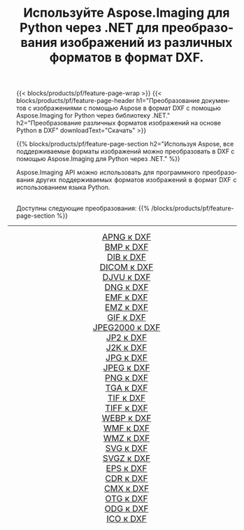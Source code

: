 ﻿---
title: Используйте Aspose.Imaging для Python через .NET для преобразования изображений из различных форматов в формат DXF. 
weight: 3920
url: /ru/python-net/conversion/to/dxf 
lang: ru
langdirlevel: 2
locales: zh-hans,ja,it,ru,de,es,fr,nl,id,lt,pl,pt,vi,tr,ko,zh-hant,ar,hi,th,sv,cs,uk,he
description: Вы можете использовать Aspose.Imaging for Python через библиотеку .NET для преобразования различных форматов в формат DXF.
---

{{< blocks/products/pf/feature-page-wrap >}}
{{< blocks/products/pf/feature-page-header h1="Преобразование документов с изображениями с помощью Aspose в формат DXF с помощью Aspose.Imaging for Python через библиотеку .NET." h2="Преобразование различных форматов изображений на основе Python в DXF" downloadText="Скачать" >}}


{{% blocks/products/pf/feature-page-section  h2="Используя Aspose, все поддерживаемые форматы изображений можно преобразовать в DXF с помощью Aspose.Imaging для Python через .NET." %}}
<p align=justify>Aspose.Imaging API можно использовать для программного преобразования других поддерживаемых форматов изображений в формат DXF с использованием языка Python.</p>
<br/>
Доступны следующие преобразования:
{{% /blocks/products/pf/feature-page-section %}}
<div class="container-fluid productfamilypage bg-gray">
    <div class="convertypes bg-gray agp-content section">
        <div class="container">
		<hr style="margin-left:-20px;"/>
		<div class="row other-converters" style="gap: 10px;font-size: 19px;text-align:center;">
		    <div class='col-md-2 other-converter remove-lp remove-rp'><a href="/imaging/ru/python-net/conversion/apng-to-dxf" style="padding:15px;">APNG к DXF</a></div>
<div class='col-md-2 other-converter remove-lp remove-rp'><a href="/imaging/ru/python-net/conversion/bmp-to-dxf" style="padding:15px;">BMP к DXF</a></div>
<div class='col-md-2 other-converter remove-lp remove-rp'><a href="/imaging/ru/python-net/conversion/dib-to-dxf" style="padding:15px;">DIB к DXF</a></div>
<div class='col-md-2 other-converter remove-lp remove-rp'><a href="/imaging/ru/python-net/conversion/dicom-to-dxf" style="padding:15px;">DICOM к DXF</a></div>
<div class='col-md-2 other-converter remove-lp remove-rp'><a href="/imaging/ru/python-net/conversion/djvu-to-dxf" style="padding:15px;">DJVU к DXF</a></div>
<div class='col-md-2 other-converter remove-lp remove-rp'><a href="/imaging/ru/python-net/conversion/dng-to-dxf" style="padding:15px;">DNG к DXF</a></div>
<div class='col-md-2 other-converter remove-lp remove-rp'><a href="/imaging/ru/python-net/conversion/emf-to-dxf" style="padding:15px;">EMF к DXF</a></div>
<div class='col-md-2 other-converter remove-lp remove-rp'><a href="/imaging/ru/python-net/conversion/emz-to-dxf" style="padding:15px;">EMZ к DXF</a></div>
<div class='col-md-2 other-converter remove-lp remove-rp'><a href="/imaging/ru/python-net/conversion/gif-to-dxf" style="padding:15px;">GIF к DXF</a></div>
<div class='col-md-2 other-converter remove-lp remove-rp'><a href="/imaging/ru/python-net/conversion/jpeg2000-to-dxf" style="padding:15px;">JPEG2000 к DXF</a></div>
<div class='col-md-2 other-converter remove-lp remove-rp'><a href="/imaging/ru/python-net/conversion/jp2-to-dxf" style="padding:15px;">JP2 к DXF</a></div>
<div class='col-md-2 other-converter remove-lp remove-rp'><a href="/imaging/ru/python-net/conversion/j2k-to-dxf" style="padding:15px;">J2K к DXF</a></div>
<div class='col-md-2 other-converter remove-lp remove-rp'><a href="/imaging/ru/python-net/conversion/jpg-to-dxf" style="padding:15px;">JPG к DXF</a></div>
<div class='col-md-2 other-converter remove-lp remove-rp'><a href="/imaging/ru/python-net/conversion/jpeg-to-dxf" style="padding:15px;">JPEG к DXF</a></div>
<div class='col-md-2 other-converter remove-lp remove-rp'><a href="/imaging/ru/python-net/conversion/png-to-dxf" style="padding:15px;">PNG к DXF</a></div>
<div class='col-md-2 other-converter remove-lp remove-rp'><a href="/imaging/ru/python-net/conversion/tga-to-dxf" style="padding:15px;">TGA к DXF</a></div>
<div class='col-md-2 other-converter remove-lp remove-rp'><a href="/imaging/ru/python-net/conversion/tif-to-dxf" style="padding:15px;">TIF к DXF</a></div>
<div class='col-md-2 other-converter remove-lp remove-rp'><a href="/imaging/ru/python-net/conversion/tiff-to-dxf" style="padding:15px;">TIFF к DXF</a></div>
<div class='col-md-2 other-converter remove-lp remove-rp'><a href="/imaging/ru/python-net/conversion/webp-to-dxf" style="padding:15px;">WEBP к DXF</a></div>
<div class='col-md-2 other-converter remove-lp remove-rp'><a href="/imaging/ru/python-net/conversion/wmf-to-dxf" style="padding:15px;">WMF к DXF</a></div>
<div class='col-md-2 other-converter remove-lp remove-rp'><a href="/imaging/ru/python-net/conversion/wmz-to-dxf" style="padding:15px;">WMZ к DXF</a></div>
<div class='col-md-2 other-converter remove-lp remove-rp'><a href="/imaging/ru/python-net/conversion/svg-to-dxf" style="padding:15px;">SVG к DXF</a></div>
<div class='col-md-2 other-converter remove-lp remove-rp'><a href="/imaging/ru/python-net/conversion/svgz-to-dxf" style="padding:15px;">SVGZ к DXF</a></div>
<div class='col-md-2 other-converter remove-lp remove-rp'><a href="/imaging/ru/python-net/conversion/eps-to-dxf" style="padding:15px;">EPS к DXF</a></div>
<div class='col-md-2 other-converter remove-lp remove-rp'><a href="/imaging/ru/python-net/conversion/cdr-to-dxf" style="padding:15px;">CDR к DXF</a></div>
<div class='col-md-2 other-converter remove-lp remove-rp'><a href="/imaging/ru/python-net/conversion/cmx-to-dxf" style="padding:15px;">CMX к DXF</a></div>
<div class='col-md-2 other-converter remove-lp remove-rp'><a href="/imaging/ru/python-net/conversion/otg-to-dxf" style="padding:15px;">OTG к DXF</a></div>
<div class='col-md-2 other-converter remove-lp remove-rp'><a href="/imaging/ru/python-net/conversion/odg-to-dxf" style="padding:15px;">ODG к DXF</a></div>
<div class='col-md-2 other-converter remove-lp remove-rp'><a href="/imaging/ru/python-net/conversion/ico-to-dxf" style="padding:15px;">ICO к DXF</a></div>
                </div>
        </div>
    </div>
</div>
<br/>

